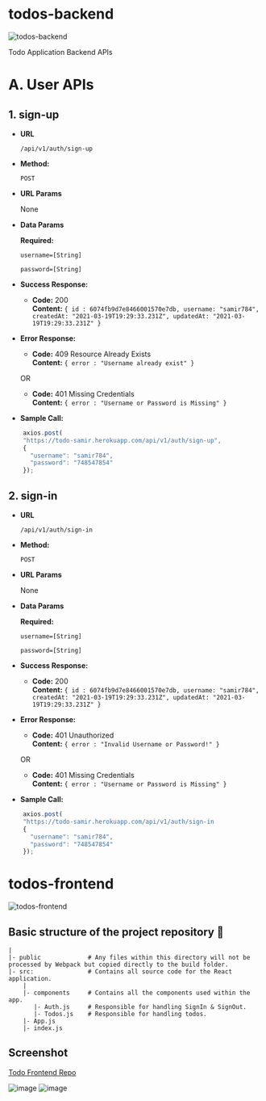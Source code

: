 # todos-backend
![todos-backend](https://socialify.git.ci/samir-0711/todos-backend/image?forks=1&issues=1&language=1&owner=1&pulls=1&stargazers=1&theme=Dark)

Todo Application Backend APIs
# A. User APIs

## 1. sign-up

* **URL**

  `/api/v1/auth/sign-up`

* **Method:**

  `POST`
  
*  **URL Params**

   None

* **Data Params**

  **Required:**
 
   `username=[String]`
   
   `password=[String]`

* **Success Response:**

  * **Code:** 200 <br />
    **Content:** `{ id : 6074fb9d7e8466001570e7db, username: "samir784", createdAt: "2021-03-19T19:29:33.231Z", updatedAt: "2021-03-19T19:29:33.231Z" }`
 
* **Error Response:**

  * **Code:** 409 Resource Already Exists <br />
    **Content:** `{ error : "Username already exist" }`

  OR

  * **Code:** 401 Missing Credentials <br />
    **Content:** `{ error : "Username or Password is Missing" }`

* **Sample Call:**

```javascript
    axios.post(
    "https://todo-samir.herokuapp.com/api/v1/auth/sign-up",
    {
      "username": "samir784",
      "password": "748547854"
    });
  ```
  
## 2. sign-in

* **URL**

  `/api/v1/auth/sign-in`

* **Method:**

  `POST`
  
*  **URL Params**

   None

* **Data Params**

  **Required:**
 
   `username=[String]`
   
   `password=[String]`

* **Success Response:**

  * **Code:** 200 <br />
    **Content:** `{ id : 6074fb9d7e8466001570e7db, username: "samir784", createdAt: "2021-03-19T19:29:33.231Z", updatedAt: "2021-03-19T19:29:33.231Z" }`
 
* **Error Response:**

  * **Code:** 401 Unauthorized <br />
    **Content:** `{ error : "Invalid Username or Password!" }`

  OR

  * **Code:** 401 Missing Credentials <br />
    **Content:** `{ error : "Username or Password is Missing" }`

* **Sample Call:**

```javascript
    axios.post(
    "https://todo-samir.herokuapp.com/api/v1/auth/sign-in
    {
      "username": "samir784",
      "password": "748547854"
    });
  ```

# todos-frontend
![todos-frontend](https://socialify.git.ci/samir-0711/todos-frontend/image?forks=1&issues=1&language=1&owner=1&pulls=1&stargazers=1&theme=Dark)

## Basic structure of the project repository 📂

```terminal
|
|- public             # Any files within this directory will not be processed by Webpack but copied directly to the build folder.
|- src:               # Contains all source code for the React application.
    |
    |- components     # Contains all the components used within the app.
       |- Auth.js     # Responsible for handling SignIn & SignOut.
       |- Todos.js    # Responsible for handling todos.
    |- App.js
    |- index.js
```

## Screenshot
[Todo Frontend Repo](https://github.com/samir-0711/todos-frontend)

![image](https://user-images.githubusercontent.com/68433936/132255328-0ac29f51-13e2-45bc-8236-4a7b6a38b269.png)
![image](https://user-images.githubusercontent.com/68433936/132255375-df956374-081f-492d-b2c2-d778f705f811.png)

